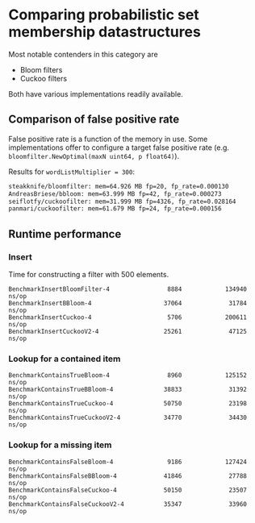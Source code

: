# Comparing probabilistic set membership datastructures

Most notable contenders in this category are

* Bloom filters
* Cuckoo filters

Both have various implementations readily available.

## Comparison of false positive rate

False positive rate is a function of the memory in use. Some implementations
offer to configure a target false positive rate (e.g. `bloomfilter.NewOptimal(maxN uint64, p float64)`).

Results for `wordListMultiplier = 300`:

```bash
steakknife/bloomfilter: mem=64.926 MB fp=20, fp_rate=0.000130
AndreasBriese/bbloom: mem=63.999 MB fp=42, fp_rate=0.000273
seiflotfy/cuckoofilter: mem=31.999 MB fp=4326, fp_rate=0.028164
panmari/cuckoofilter: mem=61.679 MB fp=24, fp_rate=0.000156
```

## Runtime performance

### Insert

Time for constructing a filter with 500 elements.

```
BenchmarkInsertBloomFilter-4                8884            134940 ns/op
BenchmarkInsertBBloom-4                    37064             31784 ns/op
BenchmarkInsertCuckoo-4                     5706            200611 ns/op
BenchmarkInsertCuckooV2-4                  25261             47125 ns/op
```

### Lookup for a contained item

```
BenchmarkContainsTrueBloom-4                8960            125152 ns/op
BenchmarkContainsTrueBBloom-4              38833             31392 ns/op
BenchmarkContainsTrueCuckoo-4              50750             23198 ns/op
BenchmarkContainsTrueCuckooV2-4            34770             34430 ns/op
```

### Lookup for a missing item

```
BenchmarkContainsFalseBloom-4               9186            127424 ns/op
BenchmarkContainsFalseBBloom-4             41846             27788 ns/op
BenchmarkContainsFalseCuckoo-4             50150             23507 ns/op
BenchmarkContainsFalseCuckooV2-4           35347             33960 ns/op
```